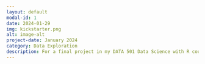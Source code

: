 ```yaml
---
layout: default
modal-id: 1
date: 2024-01-29
img: kickstarter.png
alt: image-alt
project-date: January 2024
category: Data Exploration
description: For a final project in my DATA 501 Data Science with R course, we were tasked with conducting an analysis on Kickstarter projects using Jonathan Leland's Kickstarter dataset from 2009-2020. This project provided me with an opportunity to demonstrate knowledge and growth in wrangling, exploring, and statistical modeling by analyzing a real-world dataset within R Studio and presenting it to a general audience. My project analysis can be found here: <a href='https://rpubs.com/lhkim/Kickstarter_Data_Exploration')>R Pubs - Kickstarter Data Exploration</a>
---
```


